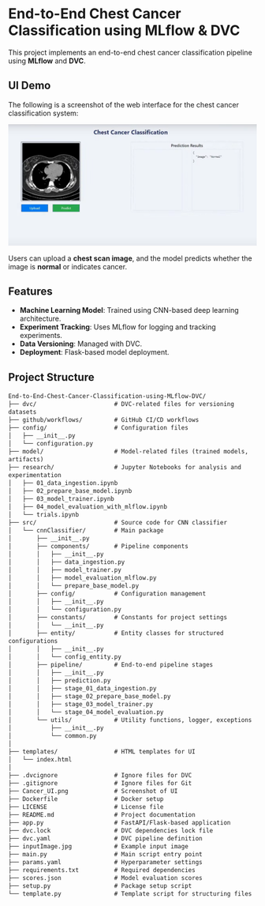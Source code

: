 # End-to-End Chest Cancer Classification using MLflow & DVC

This project implements an end-to-end chest cancer classification pipeline using **MLflow** and **DVC**.

## **UI Demo**
The following is a screenshot of the web interface for the chest cancer classification system:

![Chest Cancer Classification UI](Cancer_UI.png)

Users can upload a **chest scan image**, and the model predicts whether the image is **normal** or indicates cancer.

## **Features**
- **Machine Learning Model**: Trained using CNN-based deep learning architecture.
- **Experiment Tracking**: Uses MLflow for logging and tracking experiments.
- **Data Versioning**: Managed with DVC.
- **Deployment**: Flask-based model deployment.


## Project Structure

```
End-to-End-Chest-Cancer-Classification-using-MLflow-DVC/
├── dvc/                      # DVC-related files for versioning datasets
├── github/workflows/         # GitHub CI/CD workflows
├── config/                   # Configuration files
│   ├── __init__.py
│   └── configuration.py
├── model/                    # Model-related files (trained models, artifacts)
├── research/                 # Jupyter Notebooks for analysis and experimentation
│   ├── 01_data_ingestion.ipynb
│   ├── 02_prepare_base_model.ipynb
│   ├── 03_model_trainer.ipynb
│   ├── 04_model_evaluation_with_mlflow.ipynb
│   └── trials.ipynb
├── src/                      # Source code for CNN classifier
│   └── cnnClassifier/        # Main package
│       ├── __init__.py
│       ├── components/       # Pipeline components
│       │   ├── __init__.py
│       │   ├── data_ingestion.py
│       │   ├── model_trainer.py
│       │   ├── model_evaluation_mlflow.py
│       │   └── prepare_base_model.py
│       ├── config/           # Configuration management
│       │   ├── __init__.py
│       │   └── configuration.py
│       ├── constants/        # Constants for project settings
│       │   └── __init__.py
│       ├── entity/           # Entity classes for structured configurations
│       │   ├── __init__.py
│       │   └── config_entity.py
│       ├── pipeline/         # End-to-end pipeline stages
│       │   ├── __init__.py
│       │   ├── prediction.py
│       │   ├── stage_01_data_ingestion.py
│       │   ├── stage_02_prepare_base_model.py
│       │   ├── stage_03_model_trainer.py
│       │   └── stage_04_model_evaluation.py
│       └── utils/            # Utility functions, logger, exceptions
│           ├── __init__.py
│           └── common.py
│
├── templates/                # HTML templates for UI
│   └── index.html
│
├── .dvcignore                # Ignore files for DVC
├── .gitignore                # Ignore files for Git
├── Cancer_UI.png             # Screenshot of UI
├── Dockerfile                # Docker setup
├── LICENSE                   # License file
├── README.md                 # Project documentation
├── app.py                    # FastAPI/Flask-based application
├── dvc.lock                  # DVC dependencies lock file
├── dvc.yaml                  # DVC pipeline definition
├── inputImage.jpg            # Example input image
├── main.py                   # Main script entry point
├── params.yaml               # Hyperparameter settings
├── requirements.txt          # Required dependencies
├── scores.json               # Model evaluation scores
├── setup.py                  # Package setup script
└── template.py               # Template script for structuring files
```
